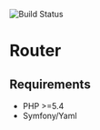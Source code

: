 ![Build Status](https://travis-ci.org/AdrianiBruss/miniRouter.svg?branch=master)
# Router
## Requirements
* PHP >=5.4
* Symfony/Yaml